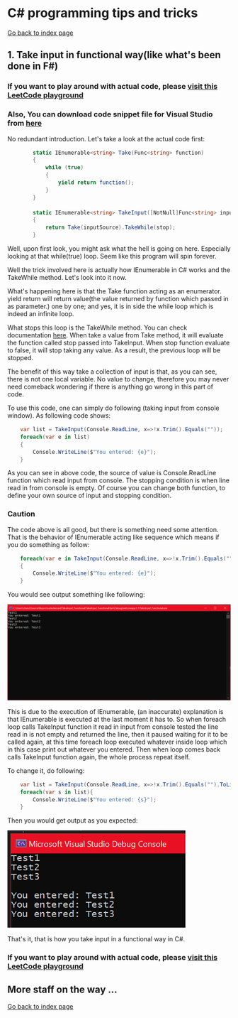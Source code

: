 # C# programming tips and tricks

[Go back to index page](https://rustedwizard.github.io)
## 1. Take input in functional way(like what's been done in F#)

### If you want to play around with actual code, please [visit this LeetCode playground](https://leetcode.com/playground/7PrGsGJz)

### Also, You can download code snippet file for Visual Studio from [here](https://github.com/rustedwizard/TakeInput_Functional/releases/tag/1.0)

No redundant introduction. Let's take a look at the actual code first:

```csharp
        static IEnumerable<string> Take(Func<string> function)
        {
            while (true)
            {
                yield return function();
            }
        }

        static IEnumerable<string> TakeInput([NotNull]Func<string> inputSource, [NotNull]Func<string, bool> stop)
        {
            return Take(inputSource).TakeWhile(stop);
        }
```

Well, upon first look, you might ask what the hell is going on here. Especially looking at that while(true) loop. Seem like this program will spin forever.

Well the trick involved here is actually how IEnumerable<T> in C# works and the TakeWhile method. Let's look into it now.

What's happening here is that the Take function acting as an enumerator. yield return will return value(the value returned by function which passed in as parameter.) one by one; and yes, it is in side the while loop which is indeed an infinite loop.

What stops this loop is the TakeWhile method. You can check documentation [here](https://docs.microsoft.com/en-us/dotnet/api/system.linq.enumerable.takewhile?view=netcore-3.1). When take a value from Take method, it will evaluate the function called stop passed into TakeInput. When stop function evaluate to false, it will stop taking any value. As a result, the previous loop will be stopped.

The benefit of this way take a collection of input is that, as you can see, there is not one local variable. No value to change, therefore you may never need comeback wondering if there is anything go wrong in this part of code.

To use this code, one can simply do following (taking input from console window). As following code shows:

```csharp
    var list = TakeInput(Console.ReadLine, x=>!x.Trim().Equals(""));
    foreach(var e in list)
    {
        Console.WriteLine($"You entered: {e}");
    }
```

As you can see in above code, the source of value is Console.ReadLine function which read input from console. The stopping condition is when line read in from console is empty. Of course you can change both function, to define your own source of input and stopping condition.

### Caution

The code above is all good, but there is something need some attention. That is the behavior of IEnumerable acting like sequence which means if you do something as follow:

```csharp
    foreach(var e in TakeInput(Console.ReadLine, x=>!x.Trim().Equals(""))
    {
        Console.WriteLine($"You entered: {e}");
    }
```

You would see output something like following:

![Output](/images/csharptricks/FIOut.PNG)

This is due to the execution of IEnumerable, (an inaccurate) explanation is that IEnumerable is executed at the last moment it has to. So when foreach loop calls TakeInput function it read in input from console tested the line read in is not empty and returned the line, then it paused waiting for it to be called again, at this time foreach loop executed whatever inside loop which in this case print out whatever you entered. Then when loop comes back calls TakeInput function again, the whole process repeat itself.

To change it, do following:

```csharp
    var list = TakeInput(Console.ReadLine, x=>!x.Trim().Equals("").ToList();
    foreach(var s in list){
        Console.WriteLine($"You entered: {s}");
    }
``` 

Then you would get output as you expected:

![Output](/images/csharptricks/FIOut2.PNG)

That's it, that is how you take input in a functional way in C#.

### If you want to play around with actual code, please [visit this LeetCode playground](https://leetcode.com/playground/7PrGsGJz)

## More staff on the way ...

[Go back to index page](https://rustedwizard.github.io)
